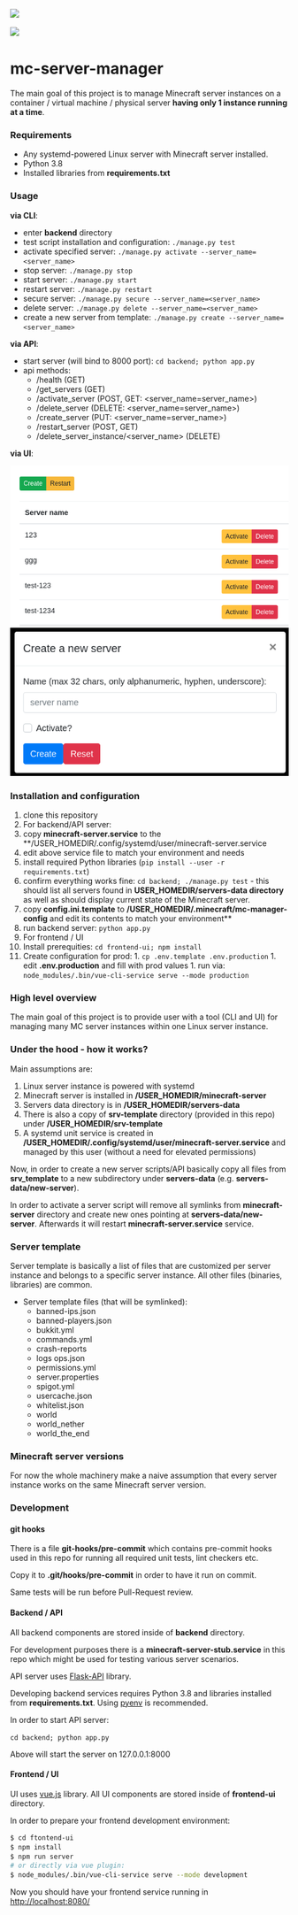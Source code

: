 ![](https://github.com/docent-net/mc-server-manager/workflows/CI%20for%20backend%20server/badge.svg)

![](https://github.com/docent-net/mc-server-manager/workflows/CI%20for%20frontend%20ui/badge.svg)

# mc-server-manager

The main goal of this project is to manage Minecraft server instances on
a container / virtual machine / physical server **having only 1 instance running at a time**.

### Requirements

- Any systemd-powered Linux server with Minecraft server installed.
- Python 3.8
- Installed libraries from **requirements.txt**

### Usage

**via CLI**:

- enter **backend** directory
- test script installation and configuration: `./manage.py test`
- activate specified server: `./manage.py activate --server_name=<server_name>`
- stop server: `./manage.py stop`
- start server: `./manage.py start`
- restart server: `./manage.py restart`
- secure server: `./manage.py secure --server_name=<server_name>`
- delete server: `./manage.py delete --server_name=<server_name>`
- create a new server from template: `./manage.py create --server_name=<server_name>`

**via API**:

- start server (will bind to 8000 port): `cd backend; python app.py`
- api methods:
    - /health (GET)
    - /get_servers (GET)
    - /activate_server (POST, GET: <server_name=server_name>)
    - /delete_server (DELETE: <server_name=server_name>)
    - /create_server (PUT: <server_name=server_name>)
    - /restart_server (POST, GET)
    - /delete_server_instance/<server_name> (DELETE)

**via UI**:

![UI](docs/UI.png)
![UI](docs/UI-create-server.png)

### Installation and configuration

1. clone this repository
1. For backend/API server:
  1. copy **minecraft-server.service** to the **/USER_HOMEDIR/.config/systemd/user/minecraft-server.service
  1. edit above service file to match your environment and needs
  1. install required Python libraries (`pip install --user -r requirements.txt`)
  1. confirm everything works fine: `cd backend; ./manage.py test` - this should list all servers found in **USER_HOMEDIR/servers-data directory** as well as should display current state of the Minecraft server.
  1. copy **config.ini.template** to **/USER_HOMEDIR/.minecraft/mc-manager-config** and edit its contents to match your environment**
  1. run backend server: `python app.py`
1. For frontend / UI
  1. Install prerequities: `cd frontend-ui; npm install`
  1. Create configuration for prod:
    1. `cp .env.template .env.production`
    1. edit **.env.production** and fill with prod values
    1. run via: `node_modules/.bin/vue-cli-service serve --mode production`

### High level overview

The main goal of this project is to provide user with a tool (CLI and UI) for managing many MC server instances within one Linux server instance.

### Under the hood - how it works?

Main assumptions are:

1. Linux server instance is powered with systemd
1. Minecraft server is installed in **/USER_HOMEDIR/minecraft-server**
1. Servers data directory is in **/USER_HOMEDIR/servers-data**
1. There is also a copy of **srv-template** directory (provided in this repo) under **/USER_HOMEDIR/srv-template**
1. A systemd unit service is created in **/USER_HOMEDIR/.config/systemd/user/minecraft-server.service** and managed by this user (without a need for elevated permissions)

Now, in order to create a new server scripts/API basically copy all files from **srv_template** to a new subdirectory under **servers-data** (e.g. **servers-data/new-server**).

In order to activate a server script will remove all symlinks from **minecraft-server** directory and create new ones pointing at **servers-data/new-server**. Afterwards it will restart **minecraft-server.service** service.

### Server template

Server template is basically a list of files that are customized per server instance and belongs to a specific server instance. All other files (binaries, libraries) are common.

- Server template files (that will be symlinked):
    - banned-ips.json
    - banned-players.json
    - bukkit.yml
    - commands.yml
    - crash-reports
    - logs  ops.json
    - permissions.yml
    - server.properties
    - spigot.yml
    - usercache.json
    - whitelist.json
    - world
    - world_nether
    - world_the_end

### Minecraft server versions

For now the whole machinery make a naive assumption that every server instance works on the same Minecraft server version.

### Development

#### git hooks

There is a file **git-hooks/pre-commit** which contains pre-commit hooks
used in this repo for running all required unit tests, lint checkers etc.

Copy it to **.git/hooks/pre-commit** in order to have it run on commit.

Same tests will be run before Pull-Request review.

#### Backend / API

All backend components are stored inside of **backend** directory.

For development purposes there is a **minecraft-server-stub.service** in this repo which might be used for testing various server scenarios.

API server uses [Flask-API](https://www.flaskapi.org/) library. 

Developing backend services requires Python 3.8 and libraries installed from **requirements.txt**. Using [pyenv](https://github.com/pyenv/pyenv) is recommended.

In order to start API server:

`cd backend; python app.py`

Above will start the server on 127.0.0.1:8000

#### Frontend / UI

UI uses [vue.js](https://vuejs.org/) library. All UI components are
stored inside of **frontend-ui** directory.

In order to prepare your frontend development environment:

```bash
$ cd ftontend-ui
$ npm install
$ npm run server
# or directly via vue plugin:
$ node_modules/.bin/vue-cli-service serve --mode development
```

Now you should have your frontend service running in [http://localhost:8080/](http://localhost:8080/)